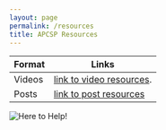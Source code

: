 ```yaml
---
layout: page
permalink: /resources
title: APCSP Resources
---
```


|      Format      |    Links     |
| ----------- | ----------- |
 | Videos          | [link to video resources](https://avac54765.github.io/fastpages-ava/videos). |
 | Posts | [link to post resources](https://avac54765.github.io/fastpages-ava/helpfulposts)|


 ![Here to Help!]({{site.baseurl}}/images/helpingpic.jpg)